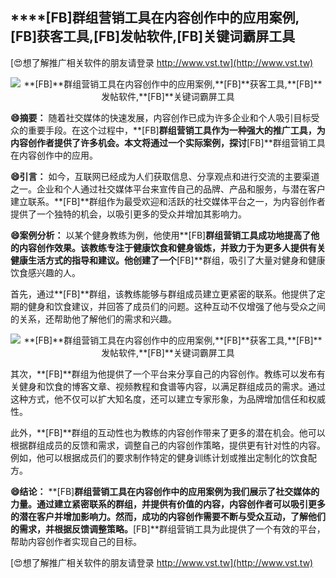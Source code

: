 ## ****[FB]**群组营销工具在内容创作中的应用案例,**[FB]**获客工具,**[FB]**发帖软件,**[FB]**关键词霸屏工具**

[😍想了解推广相关软件的朋友请登录 http://www.vst.tw](http://www.vst.tw)

 <center><img src="https://vst.tw/MP4/tuiguang/png/3.png" alt="**[FB]**群组营销工具在内容创作中的应用案例,**[FB]**获客工具,**[FB]**发帖软件,**[FB]**关键词霸屏工具"></center>

**😄摘要：**
随着社交媒体的快速发展，内容创作已成为许多企业和个人吸引目标受众的重要手段。在这个过程中，**[FB]**群组营销工具作为一种强大的推广工具，为内容创作者提供了许多机会。本文将通过一个实际案例，探讨**[FB]**群组营销工具在内容创作中的应用。

**😄引言：**
如今，互联网已经成为人们获取信息、分享观点和进行交流的主要渠道之一。企业和个人通过社交媒体平台来宣传自己的品牌、产品和服务，与潜在客户建立联系。**[FB]**群组作为最受欢迎和活跃的社交媒体平台之一，为内容创作者提供了一个独特的机会，以吸引更多的受众并增加其影响力。

**😄案例分析：**
以某个健身教练为例，他使用**[FB]**群组营销工具成功地提高了他的内容创作效果。该教练专注于健康饮食和健身锻炼，并致力于为更多人提供有关健康生活方式的指导和建议。他创建了一个**[FB]**群组，吸引了大量对健身和健康饮食感兴趣的人。

首先，通过**[FB]**群组，该教练能够与群组成员建立更紧密的联系。他提供了定期的健身和饮食建议，并回答了成员们的问题。这种互动不仅增强了他与受众之间的关系，还帮助他了解他们的需求和兴趣。

 <center><img src="https://vst.tw/MP4/tuiguang/png/4.png" alt="**[FB]**群组营销工具在内容创作中的应用案例,**[FB]**获客工具,**[FB]**发帖软件,**[FB]**关键词霸屏工具"></center>

其次，**[FB]**群组为他提供了一个平台来分享自己的内容创作。教练可以发布有关健身和饮食的博客文章、视频教程和食谱等内容，以满足群组成员的需求。通过这种方式，他不仅可以扩大知名度，还可以建立专家形象，为品牌增加信任和权威性。

此外，**[FB]**群组的互动性也为教练的内容创作带来了更多的潜在机会。他可以根据群组成员的反馈和需求，调整自己的内容创作策略，提供更有针对性的内容。例如，他可以根据成员们的要求制作特定的健身训练计划或推出定制化的饮食配方。

**😄结论：**
**[FB]**群组营销工具在内容创作中的应用案例为我们展示了社交媒体的力量。通过建立紧密联系的群组，并提供有价值的内容，内容创作者可以吸引更多的潜在客户并增加影响力。然而，成功的内容创作需要不断与受众互动，了解他们的需求，并根据反馈调整策略。**[FB]**群组营销工具为此提供了一个有效的平台，帮助内容创作者实现自己的目标。

[😍想了解推广相关软件的朋友请登录 http://www.vst.tw](http://www.vst.tw)



